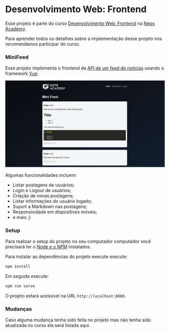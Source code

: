 # Desenvolvimento Web: Frontend

Esse projeto é parte do curso [Desenvolvimento Web: Frontend](https://neps.academy/br/course/desenvolvimento-web:-frontend) na [Neps Academy](https://neps.academy/br).

Para aprender todos os detalhes sobre a implementação desse projeto nós recomendamos participar do curso.

### MiniFeed

Esse projeto implementa o frontend da [API de um feed de notícias](https://guide-flask.herokuapp.com/docs/swagger#/) usando o framework [Vue](https://vuejs.org/).

![Feed](images/feed.png)

Algumas funcionalidades incluem:

- Listar postagens de usuários;
- Login e Logout de usuários;
- Criação de novas postagens;
- Listar informações do usuário logado;
- Suport a Markdown nas postagens;
- Responsividade em dispositivos móveis;
- e mais ;)

### Setup

Para realizar o setup do projeto no seu computador computador você precisará ter o [Node e o NPM](https://nodejs.org/en/download/) instalados.

Para instalar as dependências do projeto execute execute:

```bash
npm install
```

Em seguida execute:

```bash
npm run serve
```

O projeto estará acessível na URL `http://localhost:8080`.

### Mudanças

Caso alguma mudança tenha sido feita no projeto mas não tenha sido atualizada no curso ela será listada aqui.
